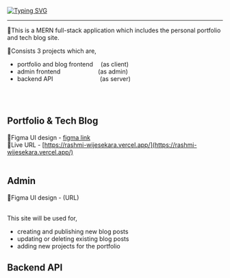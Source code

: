 [![Typing SVG](https://readme-typing-svg.demolab.com?font=Fira+Code&size=30&pause=1000&color=2C9ACA&center=true&width=435&lines=portfolio+v2.0)](https://git.io/typing-svg)

---

📌This is a MERN full-stack application which includes the personal portfolio and tech blog site.

📌Consists 3 projects which are,<br>
- portfolio and blog frontend &emsp;(as client)
- admin frontend 
&emsp;&emsp;&emsp;&emsp;&emsp;&emsp;(as admin)
- backend API 
&emsp;&emsp;&emsp;&emsp;&emsp;&emsp;&emsp;&nbsp;  (as server)

<br><br>

## Portfolio & Tech Blog

📌Figma UI design - [figma link](https://www.figma.com/file/j9tBiaNZpkJQos7U41mgGR/portfolio-2.0?node-id=0%3A1)
<br>
📌Live URL - [https://rashmi-wijesekara.vercel.app/](https://rashmi-wijesekara.vercel.app/)
<br><br>

## Admin

📌Figma UI design - (URL)
<br><br>

This site will be used for,
- creating and publishing new blog posts
- updating or deleting existing blog posts
- adding new projects for the portfolio 

## Backend API

